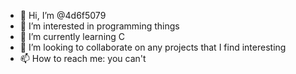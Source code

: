- 👋 Hi, I’m @4d6f5079
- 👀 I’m interested in programming things
- 🌱 I’m currently learning C
- 💞️ I’m looking to collaborate on any projects that I find interesting
- 📫 How to reach me: you can't

<!---
4d6f5079/4d6f5079 is a ✨ special ✨ repository because its `README.md` (this file) appears on your GitHub profile.
You can click the Preview link to take a look at your changes.
--->
